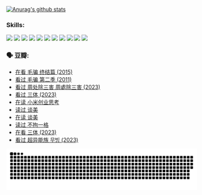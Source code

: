 
[![Anurag's github stats](https://github-readme-stats.vercel.app/api?username=w940853815)](https://github.com/anuraghazra/github-readme-stats)

### Skills:

<code><img height="32" src="https://cdn.jsdelivr.net/npm/simple-icons@v5/icons/python.svg"></code>
<code><img height="32" src="https://cdn.jsdelivr.net/npm/simple-icons@v5/icons/javascript.svg"></code>
<code><img height="32" src="https://cdn.jsdelivr.net/npm/simple-icons@v5/icons/django.svg"></code>
<code><img height="32" src="https://cdn.jsdelivr.net/npm/simple-icons@v5/icons/flask.svg"></code>
<code><img height="32" src="https://cdn.jsdelivr.net/npm/simple-icons@v5/icons/vuetify.svg"></code>
<code><img height="32" src="https://cdn.jsdelivr.net/npm/simple-icons@v5/icons/git.svg"></code>
<code><img height="32" src="https://cdn.jsdelivr.net/npm/simple-icons@v5/icons/docker.svg"></code>
<code><img height="32" src="https://cdn.jsdelivr.net/npm/simple-icons@v5/icons/postgresql.svg"></code>
<code><img height="32" src="https://cdn.jsdelivr.net/npm/simple-icons@v5/icons/elasticsearch.svg"></code>
<code><img height="32" src="https://cdn.jsdelivr.net/npm/simple-icons@v5/icons/macos.svg"></code>
<code><img height="32" src="https://cdn.jsdelivr.net/npm/simple-icons@v5/icons/linux.svg"></code>

### 🗣 豆瓣:

<!-- DOUBAN-ACTIVITIES:START -->
- [在看 毛骗 终结篇‎ (2015)](https://www.douban.com/people/136069238/status/4581971924/?_i=13643953)
- [看过 毛骗 第二季‎ (2011)](https://www.douban.com/people/136069238/status/4581971810/?_i=13643953)
- [看过 周处除三害 周處除三害‎ (2023)](https://www.douban.com/people/136069238/status/4575646701/?_i=13643953)
- [看过 三体‎ (2023)](https://www.douban.com/people/136069238/status/4574263039/?_i=13643953)
- [在读 小米创业思考](https://www.douban.com/people/136069238/status/4572047905/?_i=13643953)
- [读过 谈美](https://www.douban.com/people/136069238/status/4572047629/?_i=13643953)
- [在读 谈美](https://www.douban.com/people/136069238/status/4560861771/?_i=13643953)
- [读过 不拘一格](https://www.douban.com/people/136069238/status/4560861445/?_i=13643953)
- [在看 三体‎ (2023)](https://www.douban.com/people/136069238/status/4558185093/?_i=13643953)
- [看过 超异能族 무빙‎ (2023)](https://www.douban.com/people/136069238/status/4556824186/?_i=13643953)
<!-- DOUBAN-ACTIVITIES:END -->


![Snake animation](https://raw.githubusercontent.com/w940853815/w940853815/output/github-contribution-grid-snake.svg)

<!--
**w940853815/w940853815** is a ✨ _special_ ✨ repository because its `README.md` (this file) appears on your GitHub profile.

Here are some ideas to get you started:

- 🔭 I’m currently working on ...
- 🌱 I’m currently learning ...
- 👯 I’m looking to collaborate on ...
- 🤔 I’m looking for help with ...
- 💬 Ask me about ...
- 📫 How to reach me: ...
- 😄 Pronouns: ...
- ⚡ Fun fact: ...
-->
